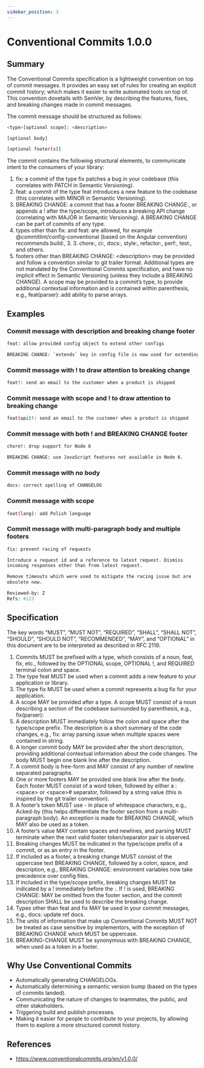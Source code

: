 ```yaml
---
sidebar_position: 3
---
```


# Conventional Commits 1.0.0

## Summary

The Conventional Commits specification is a lightweight convention on top of commit messages. It provides an easy set of rules for creating an explicit commit history; which makes it easier to write automated tools on top of. This convention dovetails with SemVer, by describing the features, fixes, and breaking changes made in commit messages.

The commit message should be structured as follows:

```bash
<type>[optional scope]: <description>

[optional body]

[optional footer(s)]
```

The commit contains the following structural elements, to communicate intent to the consumers of your library:

1. fix: a commit of the type fix patches a bug in your codebase (this correlates with PATCH in Semantic Versioning).
2. feat: a commit of the type feat introduces a new feature to the codebase (this correlates with MINOR in Semantic Versioning).
3. BREAKING CHANGE: a commit that has a footer BREAKING CHANGE:, or appends a ! after the type/scope, introduces a breaking API change (correlating with MAJOR in Semantic Versioning). A BREAKING CHANGE can be part of commits of any type.
4. types other than fix: and feat: are allowed, for example @commitlint/config-conventional (based on the Angular convention) recommends build:, 3. 3. chore:, ci:, docs:, style:, refactor:, perf:, test:, and others.
5. footers other than BREAKING CHANGE: \<description\> may be provided and follow a convention similar to git trailer format.
Additional types are not mandated by the Conventional Commits specification, and have no implicit effect in Semantic Versioning (unless they include a BREAKING CHANGE). A scope may be provided to a commit’s type, to provide additional contextual information and is contained within parenthesis, e.g., feat(parser): add ability to parse arrays.

## Examples

### Commit message with description and breaking change footer

```bash
feat: allow provided config object to extend other configs

BREAKING CHANGE: `extends` key in config file is now used for extending other config files
```

### Commit message with ! to draw attention to breaking change

```bash
feat!: send an email to the customer when a product is shipped
```

### Commit message with scope and ! to draw attention to breaking change

```bash
feat(api)!: send an email to the customer when a product is shipped
```

### Commit message with both ! and BREAKING CHANGE footer

```bash
chore!: drop support for Node 6

BREAKING CHANGE: use JavaScript features not available in Node 6.
```

### Commit message with no body

```bash
docs: correct spelling of CHANGELOG
```

### Commit message with scope

```bash
feat(lang): add Polish language
```

### Commit message with multi-paragraph body and multiple footers

```bash
fix: prevent racing of requests

Introduce a request id and a reference to latest request. Dismiss
incoming responses other than from latest request.

Remove timeouts which were used to mitigate the racing issue but are
obsolete now.

Reviewed-by: Z
Refs: #123
```

## Specification

The key words “MUST”, “MUST NOT”, “REQUIRED”, “SHALL”, “SHALL NOT”, “SHOULD”, “SHOULD NOT”, “RECOMMENDED”, “MAY”, and “OPTIONAL” in this document are to be interpreted as described in RFC 2119.

1. Commits MUST be prefixed with a type, which consists of a noun, feat, fix, etc., followed by the OPTIONAL scope, OPTIONAL !, and REQUIRED terminal colon and space.
2. The type feat MUST be used when a commit adds a new feature to your application or library.
3. The type fix MUST be used when a commit represents a bug fix for your application.
4. A scope MAY be provided after a type. A scope MUST consist of a noun describing a section of the codebase surrounded by parenthesis, e.g., fix(parser):
5. A description MUST immediately follow the colon and space after the type/scope prefix. The description is a short summary of the code changes, e.g., fix: array parsing issue when multiple spaces were contained in string.
6. A longer commit body MAY be provided after the short description, providing additional contextual information about the code changes. The body MUST begin one blank line after the description.
7. A commit body is free-form and MAY consist of any number of newline separated paragraphs.
8. One or more footers MAY be provided one blank line after the body. Each footer MUST consist of a word token, followed by either a :\<space\> or \<space\># separator, followed by a string value (this is inspired by the git trailer convention).
9. A footer’s token MUST use - in place of whitespace characters, e.g., Acked-by (this helps differentiate the footer section from a multi-paragraph body). An exception is made for BREAKING CHANGE, which MAY also be used as a token.
10. A footer’s value MAY contain spaces and newlines, and parsing MUST terminate when the next valid footer token/separator pair is observed.
11. Breaking changes MUST be indicated in the type/scope prefix of a commit, or as an entry in the footer.
12. If included as a footer, a breaking change MUST consist of the uppercase text BREAKING CHANGE, followed by a colon, space, and description, e.g., BREAKING CHANGE: environment variables now take precedence over config files.
13. If included in the type/scope prefix, breaking changes MUST be indicated by a ! immediately before the :. If ! is used, BREAKING CHANGE: MAY be omitted from the footer section, and the commit description SHALL be used to describe the breaking change.
14. Types other than feat and fix MAY be used in your commit messages, e.g., docs: update ref docs.
15. The units of information that make up Conventional Commits MUST NOT be treated as case sensitive by implementors, with the exception of BREAKING CHANGE which MUST be uppercase.
16. BREAKING-CHANGE MUST be synonymous with BREAKING CHANGE, when used as a token in a footer.

## Why Use Conventional Commits

- Automatically generating CHANGELOGs.
- Automatically determining a semantic version bump (based on the types of commits landed).
- Communicating the nature of changes to teammates, the public, and other stakeholders.
- Triggering build and publish processes.
- Making it easier for people to contribute to your projects, by allowing them to explore a more structured commit history.

## References

- <https://www.conventionalcommits.org/en/v1.0.0/>
